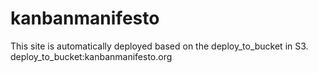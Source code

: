 # kanbanmanifesto
This site is automatically deployed based on the deploy_to_bucket in S3.
deploy_to_bucket:kanbanmanifesto.org
